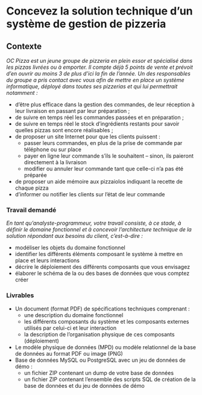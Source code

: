 # Concevez la solution technique d’un système de gestion de pizzeria

## Contexte

*OC Pizza est un jeune groupe de pizzeria en plein essor et spécialisé dans les pizzas livrées ou à emporter. Il compte déjà 5 points de vente et prévoit d’en ouvrir au moins 3 de plus d’ici la fin de l’année. Un des responsables du groupe a pris contact avec vous afin de mettre en place un système informatique, déployé dans toutes ses pizzerias et qui lui permettrait notamment :*

* d’être plus efficace dans la gestion des commandes, de leur réception à leur livraison en passant par leur préparation ;
* de suivre en temps réel les commandes passées et en préparation ;
* de suivre en temps réel le stock d’ingrédients restants pour savoir quelles pizzas sont encore réalisables ;
* de proposer un site Internet pour que les clients puissent :
  * passer leurs commandes, en plus de la prise de commande par téléphone ou sur place
  * payer en ligne leur commande s’ils le souhaitent – sinon, ils paieront directement à la livraison
  * modifier ou annuler leur commande tant que celle-ci n’a pas été préparée
* de proposer un aide mémoire aux pizzaiolos indiquant la recette de chaque pizza
* d’informer ou notifier les clients sur l’état de leur commande

### Travail demandé

*En tant qu’analyste-programmeur, votre travail consiste, à ce stade, à définir le domaine fonctionnel et à concevoir l’architecture technique de la solution répondant aux besoins du client, c’est-à-dire :*

* modéliser les objets du domaine fonctionnel
* identifier les différents éléments composant le système à mettre en place et leurs interactions
* décrire le déploiement des différents composants que vous envisagez
* élaborer le schéma de la ou des bases de données que vous comptez créer

### Livrables
* Un document (format PDF) de spécifications techniques comprenant :
  * une description du domaine fonctionnel
  * les différents composants du système et les composants externes utilisés par celui-ci et leur interaction
  * la description de l’organisation physique de ces composants (déploiement)
* Le modèle physique de données (MPD) ou modèle relationnel de la base de données au format PDF ou image (PNG)
* Base de données MySQL ou PostgreSQL avec un jeu de données de démo :
  * un fichier ZIP contenant un dump de votre base de données
  * un fichier ZIP contenant l’ensemble des scripts SQL de création de la base de données et du jeu de données de démo
